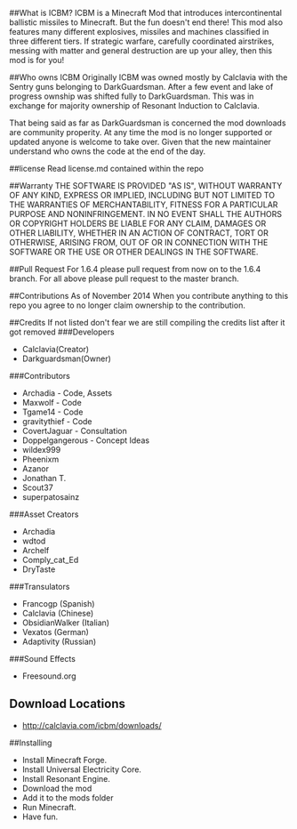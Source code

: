 ##What is ICBM?
ICBM is a Minecraft Mod that introduces intercontinental ballistic missiles to Minecraft. But the fun doesn't end there! This mod also features many different explosives, missiles and machines classified in three different tiers. If strategic warfare, carefully coordinated airstrikes, messing with matter and general destruction are up your alley, then this mod is for you!

##Who owns ICBM
Originally ICBM was owned mostly by Calclavia with the Sentry guns belonging to DarkGuardsman. After a few event and lake of progress ownship was shifted fully to DarkGuardsman. This was in exchange for majority ownership of Resonant Induction to Calclavia. 

That being said as far as DarkGuardsman is concerned the mod downloads are community properity. At any time the mod is no longer supported or updated anyone is welcome to take over. Given that the new maintainer understand who owns the code at the end of the day. 
 
##license
Read license.md contained within the repo

##Warranty
THE SOFTWARE IS PROVIDED "AS IS", WITHOUT WARRANTY OF ANY KIND, EXPRESS OR
IMPLIED, INCLUDING BUT NOT LIMITED TO THE WARRANTIES OF MERCHANTABILITY,
FITNESS FOR A PARTICULAR PURPOSE AND NONINFRINGEMENT. IN NO EVENT SHALL THE
AUTHORS OR COPYRIGHT HOLDERS BE LIABLE FOR ANY CLAIM, DAMAGES OR OTHER
LIABILITY, WHETHER IN AN ACTION OF CONTRACT, TORT OR OTHERWISE, ARISING FROM,
OUT OF OR IN CONNECTION WITH THE SOFTWARE OR THE USE OR OTHER DEALINGS IN
THE SOFTWARE.

##Pull Request
For 1.6.4 please pull request from now on to the 1.6.4 branch. 
For all above please pull request to the master branch.

##Contributions
As of November 2014
When you contribute anything to this repo you agree to no longer claim ownership to the contribution. 


##Credits
If not listed don't fear we are still compiling the credits list after it got removed
###Developers
* Calclavia(Creator)
* Darkguardsman(Owner)


###Contributors
* Archadia          - Code, Assets
* Maxwolf           - Code
* Tgame14           - Code
* gravitythief      - Code
* CovertJaguar      - Consultation 
* Doppelgangerous   - Concept Ideas
* wildex999
* Pheenixm
* Azanor
* Jonathan T.
* Scout37
* superpatosainz


###Asset Creators
* Archadia
* wdtod
* Archelf
* Comply_cat_Ed
* DryTaste

###Transulators 
* Francogp (Spanish)
* Calclavia (Chinese)
* ObsidianWalker (Italian)
* Vexatos (German)
* Adaptivity (Russian)

###Sound Effects
* Freesound.org

## Download Locations
* http://calclavia.com/icbm/downloads/

##Installing
* Install Minecraft Forge.
* Install Universal Electricity Core.
* Install Resonant Engine.
* Download the mod
* Add it to the mods folder
* Run Minecraft.
* Have fun.
